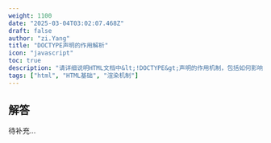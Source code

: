 ```yaml
---
weight: 1100
date: "2025-03-04T03:02:07.468Z"
draft: false
author: "zi.Yang"
title: "DOCTYPE声明的作用解析"
icon: "javascript"
toc: true
description: "请详细说明HTML文档中&lt;!DOCTYPE&gt;声明的作用机制，包括如何影响浏览器的渲染模式选择，以及不同文档类型（如HTML5与HTML4）对页面解析规则的差异影响。"
tags: ["html", "HTML基础", "渲染机制"]
---
```


## 解答

待补充...
